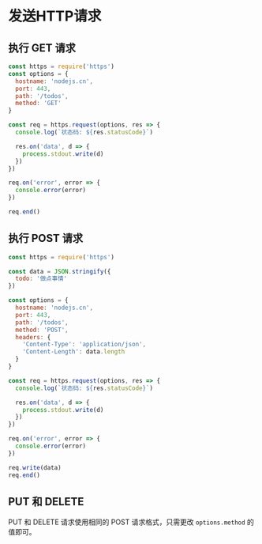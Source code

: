 # 发送HTTP请求

## 执行 GET 请求

```javascript
const https = require('https')
const options = {
  hostname: 'nodejs.cn',
  port: 443,
  path: '/todos',
  method: 'GET'
}

const req = https.request(options, res => {
  console.log(`状态码: ${res.statusCode}`)

  res.on('data', d => {
    process.stdout.write(d)
  })
})

req.on('error', error => {
  console.error(error)
})

req.end()
```

## 执行 POST 请求

```javascript
const https = require('https')

const data = JSON.stringify({
  todo: '做点事情'
})

const options = {
  hostname: 'nodejs.cn',
  port: 443,
  path: '/todos',
  method: 'POST',
  headers: {
    'Content-Type': 'application/json',
    'Content-Length': data.length
  }
}

const req = https.request(options, res => {
  console.log(`状态码: ${res.statusCode}`)

  res.on('data', d => {
    process.stdout.write(d)
  })
})

req.on('error', error => {
  console.error(error)
})

req.write(data)
req.end()
```

## PUT 和 DELETE

PUT 和 DELETE 请求使用相同的 POST 请求格式，只需更改 `options.method` 的值即可。